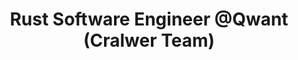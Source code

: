 ---
title: Rust Software Engineer @Qwant (Cralwer Team)
employer:
  name: Qwant
  link: https://www.qwant.com/
startDate: 2022-12-13
tools:
  - rust
  - kubernetes
---